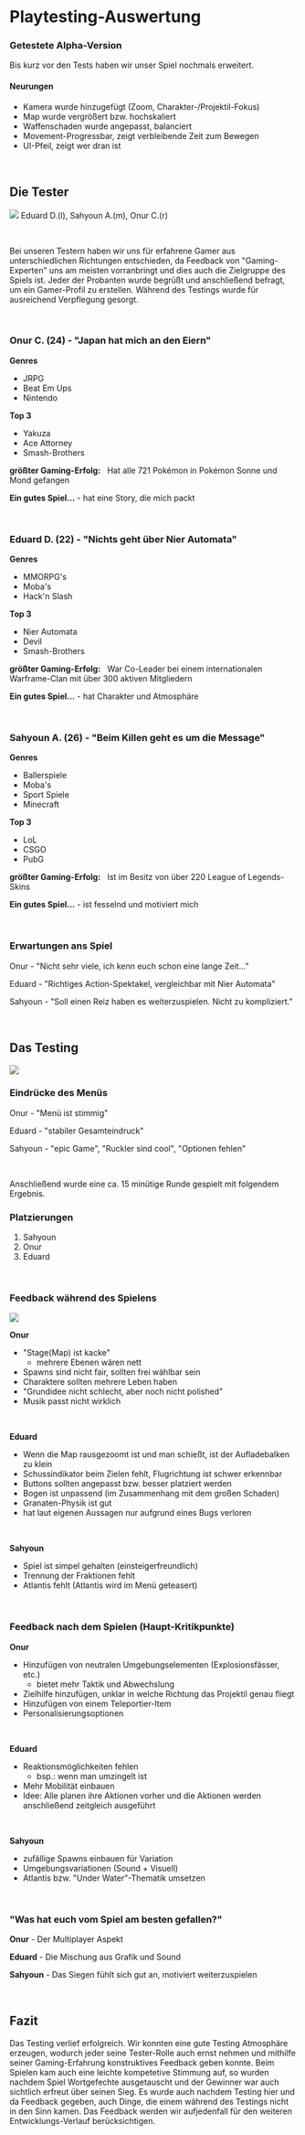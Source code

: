 # Playtesting-Auswertung

### Getestete Alpha-Version
Bis kurz vor den Tests haben wir unser Spiel nochmals erweitert.

#### Neurungen
* Kamera wurde hinzugefügt (Zoom, Charakter-/Projektil-Fokus)
* Map wurde vergrößert bzw. hochskaliert
* Waffenschaden wurde angepasst, balanciert
* Movement-Progressbar, zeigt verbleibende Zeit zum Bewegen
* UI-Pfeil, zeigt wer dran ist

&nbsp;

## Die Tester
![](./images/PlaytestingBilder/IMG_5262.JPG)
Eduard D.(l), Sahyoun A.(m), Onur C.(r)

&nbsp;

Bei unseren Testern haben wir uns für erfahrene Gamer aus unterschiedlichen Richtungen entschieden, da Feedback von "Gaming-Experten" uns am meisten vorranbringt und dies auch die Zielgruppe des Spiels ist. 
Jeder der Probanten wurde begrüßt und anschließend befragt, um ein Gamer-Profil zu erstellen. 
Während des Testings wurde für ausreichend Verpflegung gesorgt.

&nbsp;

### Onur C. (24) - "Japan hat mich an den Eiern"
__Genres__
* JRPG
* Beat Em Ups
* Nintendo

__Top 3__
* Yakuza
* Ace Attorney
* Smash-Brothers

__größter Gaming-Erfolg:__ &nbsp; Hat alle 721 Pokémon in Pokémon Sonne und Mond gefangen

__Ein gutes Spiel...__ - hat eine Story, die mich packt

 &nbsp;
 
### Eduard D. (22) -  "Nichts geht über Nier Automata"

__Genres__
* MMORPG's
* Moba's
* Hack'n Slash

__Top 3__
* Nier Automata
* Devil
* Smash-Brothers

__größter Gaming-Erfolg:__ &nbsp; War Co-Leader bei einem internationalen Warframe-Clan mit über 300 aktiven Mitgliedern

__Ein gutes Spiel...__ - hat Charakter und Atmosphäre

&nbsp;

### Sahyoun A. (26) -  "Beim Killen geht es um die Message"

__Genres__
* Ballerspiele
* Moba's
* Sport Spiele
* Minecraft

__Top 3__
* LoL
* CSGO
* PubG

__größter Gaming-Erfolg:__ &nbsp; Ist im Besitz von über 220 League of Legends-Skins

__Ein gutes Spiel...__ - ist fesselnd und motiviert mich

&nbsp;

### Erwartungen ans Spiel

Onur - "Nicht sehr viele, ich kenn euch schon eine lange Zeit..."

Eduard - "Richtiges Action-Spektakel, vergleichbar mit Nier Automata"

Sahyoun - "Soll einen Reiz haben es weiterzuspielen. Nicht zu kompliziert."

&nbsp;

## Das Testing

![](./images/PlaytestingBilder/IMG_5250.JPG)
### Eindrücke des Menüs

Onur - "Menü ist stimmig"

Eduard - "stabiler Gesamteindruck"

Sahyoun - "epic Game", "Ruckler sind cool", "Optionen fehlen"

&nbsp;

Anschließend wurde eine ca. 15 minütige Runde gespielt mit folgendem Ergebnis. 


### Platzierungen
1. Sahyoun
2. Onur
3. Eduard

&nbsp;

### Feedback während des Spielens

![](./images/PlaytestingBilder/IMG_5256.JPG)

__Onur__
* "Stage(Map) ist kacke"
	* mehrere Ebenen wären nett
* Spawns sind nicht fair, sollten frei wählbar sein
* Charaktere sollten mehrere Leben haben
* "Grundidee nicht schlecht, aber noch nicht polished"
* Musik passt nicht wirklich

&nbsp;

__Eduard__
* Wenn die Map rausgezoomt ist und man schießt, ist der Aufladebalken zu klein
* Schussindikator beim Zielen fehlt, Flugrichtung ist schwer erkennbar
* Buttons sollten angepasst bzw. besser platziert werden
* Bogen ist unpassend (im Zusammenhang mit dem großen Schaden)
* Granaten-Physik ist gut
* hat laut eigenen Aussagen nur aufgrund eines Bugs verloren

&nbsp;

__Sahyoun__
* Spiel ist simpel gehalten (einsteigerfreundlich)
* Trennung der Fraktionen fehlt
* Atlantis fehlt (Atlantis wird im Menü geteasert)

&nbsp;

### Feedback nach dem Spielen (Haupt-Kritikpunkte)
__Onur__
* Hinzufügen von neutralen Umgebungselementen (Explosionsfässer, etc.)
	* bietet mehr Taktik und Abwechslung
* Zielhilfe hinzufügen, unklar in welche Richtung das Projektil genau fliegt
* Hinzufügen von einem Teleportier-Item
* Personalisierungsoptionen

&nbsp;

__Eduard__
* Reaktionsmöglichkeiten fehlen
	* bsp.: wenn man umzingelt ist
* Mehr Mobilität einbauen
* Idee: Alle planen ihre Aktionen vorher und die Aktionen werden anschließend zeitgleich ausgeführt

&nbsp;

__Sahyoun__
* zufällige Spawns einbauen für Variation
* Umgebungsvariationen (Sound + Visuell)
* Atlantis bzw. "Under Water"-Thematik umsetzen

&nbsp;

### "Was hat euch vom Spiel am besten gefallen?"

__Onur__ - Der Multiplayer Aspekt

__Eduard__ - Die Mischung aus Grafik und Sound

__Sahyoun__ - Das Siegen fühlt sich gut an, motiviert weiterzuspielen

&nbsp;

## Fazit
Das Testing verlief erfolgreich. Wir konnten eine gute Testing Atmosphäre erzeugen, wodurch jeder seine Tester-Rolle auch ernst nehmen und mithilfe seiner Gaming-Erfahrung konstruktives Feedback geben konnte. Beim Spielen kam auch eine leichte kompetetive Stimmung auf, so wurden nachdem Spiel Wortgefechte ausgetauscht und der Gewinner war auch sichtlich erfreut über seinen Sieg. Es wurde auch nachdem Testing hier und da Feedback gegeben, auch Dinge, die einem während des Testings nicht in den Sinn kamen. Das Feedback werden wir aufjedenfall für den weiteren Entwicklungs-Verlauf berücksichtigen.

